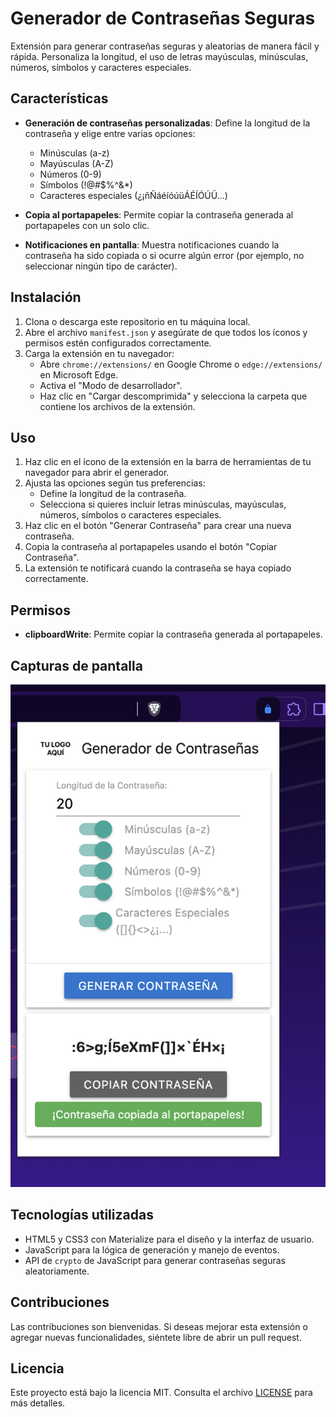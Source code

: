 # Generador de Contraseñas Seguras

Extensión para generar contraseñas seguras y aleatorias de manera fácil y rápida. Personaliza la longitud, el uso de letras mayúsculas, minúsculas, números, símbolos y caracteres especiales.

## Características

- **Generación de contraseñas personalizadas**: Define la longitud de la contraseña y elige entre varias opciones:
  - Minúsculas (a-z)
  - Mayúsculas (A-Z)
  - Números (0-9)
  - Símbolos (!@#$%^&*)
  - Caracteres especiales (¿¡ñÑáéíóúüÁÉÍÓÚÜ...)
  
- **Copia al portapapeles**: Permite copiar la contraseña generada al portapapeles con un solo clic.
  
- **Notificaciones en pantalla**: Muestra notificaciones cuando la contraseña ha sido copiada o si ocurre algún error (por ejemplo, no seleccionar ningún tipo de carácter).

## Instalación

1. Clona o descarga este repositorio en tu máquina local.
2. Abre el archivo `manifest.json` y asegúrate de que todos los íconos y permisos estén configurados correctamente.
3. Carga la extensión en tu navegador:
   - Abre `chrome://extensions/` en Google Chrome o `edge://extensions/` en Microsoft Edge.
   - Activa el "Modo de desarrollador".
   - Haz clic en "Cargar descomprimida" y selecciona la carpeta que contiene los archivos de la extensión.

## Uso

1. Haz clic en el ícono de la extensión en la barra de herramientas de tu navegador para abrir el generador.
2. Ajusta las opciones según tus preferencias:
   - Define la longitud de la contraseña.
   - Selecciona si quieres incluir letras minúsculas, mayúsculas, números, símbolos o caracteres especiales.
3. Haz clic en el botón "Generar Contraseña" para crear una nueva contraseña.
4. Copia la contraseña al portapapeles usando el botón "Copiar Contraseña".
5. La extensión te notificará cuando la contraseña se haya copiado correctamente.

## Permisos

- **clipboardWrite**: Permite copiar la contraseña generada al portapapeles.

## Capturas de pantalla

![Extensión de Contraseñas Seguras](/extension.png)
## Tecnologías utilizadas

- HTML5 y CSS3 con Materialize para el diseño y la interfaz de usuario.
- JavaScript para la lógica de generación y manejo de eventos.
- API de `crypto` de JavaScript para generar contraseñas seguras aleatoriamente.

## Contribuciones

Las contribuciones son bienvenidas. Si deseas mejorar esta extensión o agregar nuevas funcionalidades, siéntete libre de abrir un pull request.

## Licencia

Este proyecto está bajo la licencia MIT. Consulta el archivo [LICENSE](./LICENSE) para más detalles.
